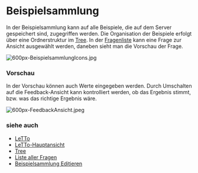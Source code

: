 # Beispielsammlung
In der Beispielsammlung kann auf alle Beispiele, die auf dem Server gespeichert sind, zugegriffen werden. Die Organisation der Beispiele erfolgt über eine Ordnerstruktur im [Tree](../Ordnerverwaltung/index.md). In der [Fragenliste](../Fragenliste/index.md) kann eine Frage zur Ansicht ausgewählt werden, daneben sieht man die Vorschau der Frage.

![600px-BeispielsammlungIcons.jpg](600px-BeispielsammlungIcons.jpg)

###  Vorschau 

In der Vorschau können auch Werte eingegeben werden. Durch Umschalten auf die Feedback-Ansicht kann kontrolliert werden, ob das Ergebnis stimmt, bzw. was das richtige Ergebnis wäre.

![600px-FeedbackAnsicht.jpeg](600px-FeedbackAnsicht.jpeg)

###  siehe auch 
* [LeTTo](/notimplemented/index.md)
* [LeTTo-Hauptansicht](../LeTTo-Hauptansicht/index.md)
* [Tree](../Ordnerverwaltung/index.md)
* [Liste aller Fragen](../Fragenliste/index.md)
* [Beispielsammlung Editieren](../BeispielsammlungEditieren/index.md)

